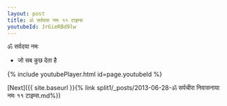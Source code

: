 ```yaml
---
layout: post
title: ॐ सर्वदया नमः ११ टाइम्स
youtubeId: JrGieRBd9lw
---
```

 
 
 ॐ सर्वदया नमः  
 
 -  जो सब कुछ देता है 
 
  
 
  
 
 
 
 
 
 


{% include youtubePlayer.html id=page.youtubeId %}
 
[Next]({{ site.baseurl }}{% link  split1/_posts/2013-06-28-ॐ सर्पचीरा निवासनाया नमः ११ टाइम्स.md%})
 

